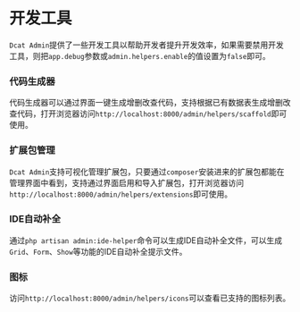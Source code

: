 # 开发工具

`Dcat Admin`提供了一些开发工具以帮助开发者提升开发效率，如果需要禁用开发工具，则把`app.debug`参数或`admin.helpers.enable`的值设置为`false`即可。


### 代码生成器

代码生成器可以通过界面一键生成增删改查代码，支持根据已有数据表生成增删改查代码，打开浏览器访问`http://localhost:8000/admin/helpers/scaffold`即可使用。


### 扩展包管理
`Dcat Admin`支持可视化管理扩展包，只要通过`composer`安装进来的扩展包都能在管理界面中看到，支持通过界面启用和导入扩展包，打开浏览器访问`http://localhost:8000/admin/helpers/extensions`即可使用。

### IDE自动补全
通过`php artisan admin:ide-helper`命令可以生成IDE自动补全文件，可以生成`Grid`、`Form`、`Show`等功能的IDE自动补全提示文件。

### 图标
访问`http://localhost:8000/admin/helpers/icons`可以查看已支持的图标列表。


